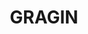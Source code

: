 ---
lastmod: '2025-04-06T06:05:20+00:00'
latitude: -29.620234
layout: suburb
longitude: 150.787333
postcode: '2403'
state: NSW
title: GRAGIN
url: /nsw/gragin/
---